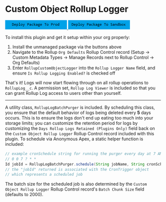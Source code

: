 # Custom Object Rollup Logger

<a href="https://login.salesforce.com/packaging/installPackage.apexp?p0=04t6g000008SgogAAC">
  <img alt="Deploy to Salesforce"
       src="../../media/deploy-package-to-prod.png">
</a>

<a href="https://test.salesforce.com/packaging/installPackage.apexp?p0=04t6g000008SgogAAC">
  <img alt="Deploy to Salesforce Sandbox"
       src="../../media/deploy-package-to-sandbox.png">
</a>

To install this plugin and get it setup within your org properly:

1. Install the unmanaged package via the buttons above
2. Navigate to the Rollup `Org Defaults` Rollup Control record (Setup -> Custom Metadata Types -> Manage Records next to Rollup Control -> Org Defaults)
3. Enter `RollupCustomObjectLogger` into the `Rollup Logger Name` field, and ensure `Is Rollup Logging Enabled?` is checked off

That's it! Logs will now start flowing through on all rollup operations to `RollupLog__c`. A permission set, `Rollup Log Viewer` is included so that you can grant Rollup Log access to users other than yourself.

---

A utility class, `RollupLogBatchPurger` is included. By scheduling this class, you ensure that the default behavior of logs being deleted every **5** days occurs. This is to ensure the logs don't end up eating too much into your storage limits; you can customize the retention period for logs by customizing the `Days Rollup Logs Retained (Plugins Only)` field back on the `Custom Object Rollup Logger` Rollup Control record included with this plugin. To schedule via Anonymous Apex, a static helper function is included:

```java
// example cronSchedule string for running the purger every day at 7 AM:
// 0 0 7 ? * *
Id jobId = RollupLogBatchPurger.schedule(String jobName, String cronSchedule)
// the "jobId" returned is associated with the CronTrigger object
// which represents a scheduled job
```

The batch size for the scheduled job is also determined by the `Custom Object Rollup Logger` Rollup Control record's `Batch Chunk Size` field (defaults to 2000).